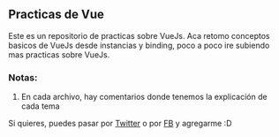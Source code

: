 ## Practicas de Vue

Este es un repositorio de practicas sobre VueJs. Aca retomo conceptos basicos de VueJs desde instancias y binding, poco a poco ire subiendo mas practicas sobre VueJs.

### Notas:
1. En cada archivo, hay comentarios donde tenemos la explicación de cada tema




Si quieres, puedes pasar por [Twitter](https://twitter.com/LuisJoseTorres0) o por [FB](https://www.facebook.com/luisjose.torres2/) y agregarme :D 
